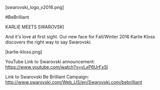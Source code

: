 <!-- FRONT -->

[swarovski_logo_v2016.png]

#BeBrilliant

KARLIE MEETS SWAROVSKI

And it's love at first sight. Our new face for Fall/Winter 2016 Karlie Kloss discovers the right way to say Swarovski.

[karlie-kloss.png]

<!-- LINKS FOR STRETCH CHALLENGE-->

YouTube Link to Swarovski announcement:
https://www.youtube.com/watch?v=vLxP6UrFxSI

Link to Swarovski Be Brilliant Campaign:
http://www.swarovski.com/Web_US/en/Swarovski.com/bebrilliant